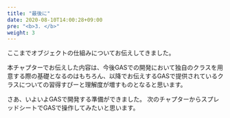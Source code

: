 ```yaml
---
title: "最後に"
date: 2020-08-10T14:00:28+09:00
pre: "<b>3. </b>"
weight: 3
---
```

ここまでオブジェクトの仕組みについてお伝えしてきました。

本チャプターでお伝えした内容は、今後GASでの開発において独自のクラスを用意する際の基礎となるのはもちろん、以降でお伝えするGASで提供されているクラスについての習得すぴーと理解度が増すものとなると思います。

さあ、いよいよGASで開発する準備ができました。
次のチャプターからスプレッドシートでGASで操作してみたいと思います。

